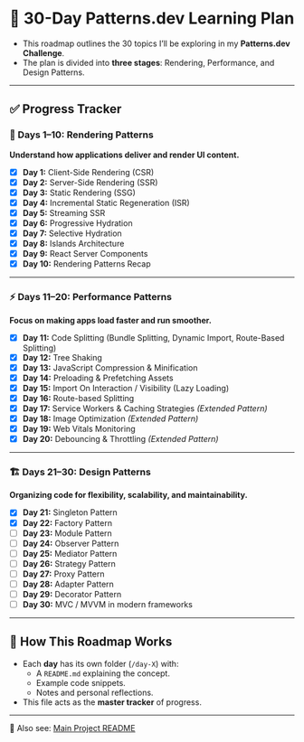 # 📅 30-Day Patterns.dev Learning Plan

- This roadmap outlines the 30 topics I’ll be exploring in my **Patterns.dev Challenge**.  
- The plan is divided into **three stages**: Rendering, Performance, and Design Patterns.  

---

## ✅ Progress Tracker

### 🎨 Days 1–10: Rendering Patterns  
**Understand how applications deliver and render UI content.**  

- [x] **Day 1:** Client-Side Rendering (CSR)  
- [x] **Day 2:** Server-Side Rendering (SSR)  
- [x] **Day 3:** Static Rendering (SSG)  
- [x] **Day 4:** Incremental Static Regeneration (ISR)  
- [x] **Day 5:** Streaming SSR  
- [x] **Day 6:** Progressive Hydration  
- [x] **Day 7:** Selective Hydration  
- [x] **Day 8:** Islands Architecture  
- [x] **Day 9:** React Server Components  
- [x] **Day 10:** Rendering Patterns Recap

---

### ⚡️ Days 11–20: Performance Patterns  
**Focus on making apps load faster and run smoother.**  

- [x] **Day 11:** Code Splitting (Bundle Splitting, Dynamic Import, Route-Based Splitting)   
- [x] **Day 12:** Tree Shaking  
- [x] **Day 13:** JavaScript Compression & Minification
- [x] **Day 14:** Preloading & Prefetching Assets  
- [x] **Day 15:** Import On Interaction / Visibility (Lazy Loading)  
- [x] **Day 16:** Route-based Splitting  
- [x] **Day 17:** Service Workers & Caching Strategies _(Extended Pattern)_   
- [x] **Day 18:** Image Optimization _(Extended Pattern)_   
- [x] **Day 19:** Web Vitals Monitoring  
- [x] **Day 20:** Debouncing & Throttling _(Extended Pattern)_  

---

### 🏗️ Days 21–30: Design Patterns  
**Organizing code for flexibility, scalability, and maintainability.** 

- [x] **Day 21:** Singleton Pattern  
- [x] **Day 22:** Factory Pattern  
- [ ] **Day 23:** Module Pattern  
- [ ] **Day 24:** Observer Pattern  
- [ ] **Day 25:** Mediator Pattern  
- [ ] **Day 26:** Strategy Pattern  
- [ ] **Day 27:** Proxy Pattern  
- [ ] **Day 28:** Adapter Pattern  
- [ ] **Day 29:** Decorator Pattern  
- [ ] **Day 30:** MVC / MVVM in modern frameworks  

---

## 📖 How This Roadmap Works
- Each **day** has its own folder (`/day-X`) with:
  - A `README.md` explaining the concept.  
  - Example code snippets.  
  - Notes and personal reflections.  
- This file acts as the **master tracker** of progress.  

---

🔗 Also see: [Main Project README](README.md)  